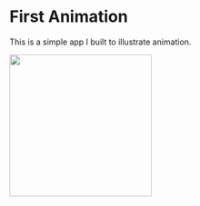 #  First Animation
 This is a simple app I built to illustrate animation. 


<img src= 'https://user-images.githubusercontent.com/32272045/69912085-4f2f5b00-13ea-11ea-8e78-7e4223e791cd.gif' width=250> <br>
